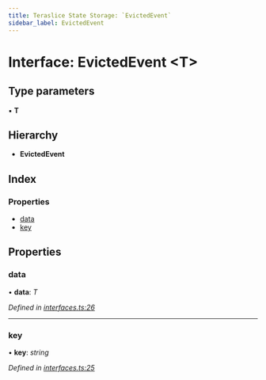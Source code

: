 ```yaml
---
title: Teraslice State Storage: `EvictedEvent`
sidebar_label: EvictedEvent
---
```


# Interface: EvictedEvent <**T**>

## Type parameters

▪ **T**

## Hierarchy

* **EvictedEvent**

## Index

### Properties

* [data](evictedevent.md#data)
* [key](evictedevent.md#key)

## Properties

###  data

• **data**: *T*

*Defined in [interfaces.ts:26](https://github.com/terascope/teraslice/blob/d2d877b60/packages/teraslice-state-storage/src/interfaces.ts#L26)*

___

###  key

• **key**: *string*

*Defined in [interfaces.ts:25](https://github.com/terascope/teraslice/blob/d2d877b60/packages/teraslice-state-storage/src/interfaces.ts#L25)*
